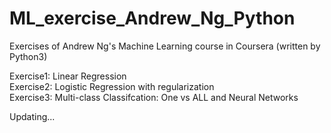 # ML_exercise_Andrew_Ng_Python
Exercises of Andrew Ng's Machine Learning course in Coursera (written by Python3) <br>

Exercise1: Linear Regression<br>
Exercise2: Logistic Regression with regularization<br>
Exercise3: Multi-class Classifcation: One vs ALL and Neural Networks<br>

Updating...
